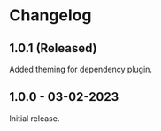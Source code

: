 # Changelog

## 1.0.1 (Released)

Added theming for dependency plugin.

## 1.0.0 - 03-02-2023

Initial release.
